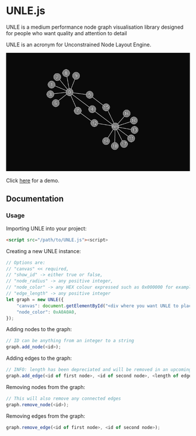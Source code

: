 # UNLE.js
 UNLE is a medium performance node graph visualisation library designed for people who want quality and attention to detail

UNLE is an acronym for Unconstrained Node Layout Engine.

![Very large graph](./example.png)

Click [here](https://rotaryviper.github.io/UNLE/) for a demo.

## Documentation

### Usage

Importing UNLE into your project:

```html
<script src="/path/to/UNLE.js"><script>
```

Creating a new UNLE instance:

```js
// Options are:
// "canvas" << required,
// "show_id" -> either true or false,
// "node_radius" -> any positive integer,
// "node_color" -> any HEX colour expressed such as 0x000000 for example,
// "edge_length" -> any positive integer
let graph = new UNLE({
    "canvas": document.getElementById("<div where you want UNLE to place the canvas>"),
    "node_color": 0xA0A0A0,
});
```

Adding nodes to the graph:

```js
// ID can be anything from an integer to a string
graph.add_node(<id>);
```

Adding edges to the graph:

```js
// INFO: length has been depreciated and will be removed in an upcoming version
graph.add_edge(<id of first node>, <id of second node>, <length of edge>);
```

Removing nodes from the graph:

```js
// This will also remove any connected edges
graph.remove_node(<id>);
```

Removing edges from the graph:

```js
graph.remove_edge(<id of first node>, <id of second node>);
```
